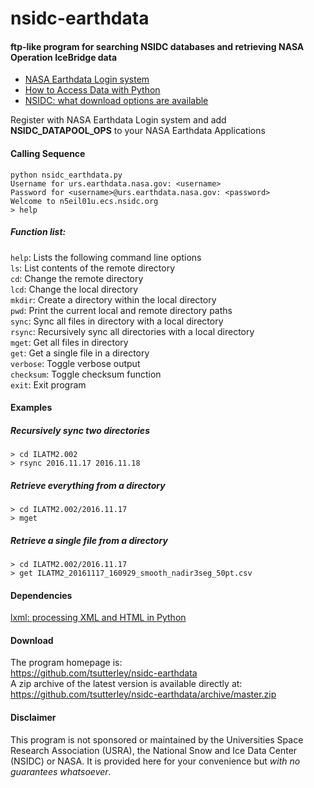 nsidc-earthdata
================

#### ftp-like program for searching NSIDC databases and retrieving NASA Operation IceBridge data  

- [NASA Earthdata Login system](https://urs.earthdata.nasa.gov)  
- [How to Access Data with Python](https://wiki.earthdata.nasa.gov/display/EL/How+To+Access+Data+With+Python)  
- [NSIDC: what download options are available](https://nsidc.org/support/faq/what-options-are-available-bulk-downloading-data-https-earthdata-login-enabled)  

Register with NASA Earthdata Login system and add **NSIDC_DATAPOOL_OPS** to your NASA Earthdata Applications

#### Calling Sequence
```
python nsidc_earthdata.py
Username for urs.earthdata.nasa.gov: <username>
Password for <username>@urs.earthdata.nasa.gov: <password>
Welcome to n5eil01u.ecs.nsidc.org
> help
```

##### Function list:
`help`: Lists the following command line options  
`ls`: List contents of the remote directory  
`cd`: Change the remote directory  
`lcd`: Change the local directory  
`mkdir`: Create a directory within the local directory  
`pwd`: Print the current local and remote directory paths  
`sync`: Sync all files in directory with a local directory  
`rsync`: Recursively sync all directories with a local directory  
`mget`: Get all files in directory  
`get`: Get a single file in a directory  
`verbose`: Toggle verbose output  
`checksum`: Toggle checksum function  
`exit`: Exit program  

#### Examples
##### Recursively sync two directories
```
> cd ILATM2.002
> rsync 2016.11.17 2016.11.18
```
##### Retrieve everything from a directory
```
> cd ILATM2.002/2016.11.17
> mget
```
##### Retrieve a single file from a directory
```
> cd ILATM2.002/2016.11.17
> get ILATM2_20161117_160929_smooth_nadir3seg_50pt.csv
```

#### Dependencies
[lxml: processing XML and HTML in Python](https://pypi.python.org/pypi/lxml)

#### Download
The program homepage is:   
https://github.com/tsutterley/nsidc-earthdata    
A zip archive of the latest version is available directly at:    
https://github.com/tsutterley/nsidc-earthdata/archive/master.zip  

#### Disclaimer  
This program is not sponsored or maintained by the Universities Space Research Association (USRA), the National Snow and Ice Data Center (NSIDC) or NASA.  It is provided here for your convenience but _with no guarantees whatsoever_.
